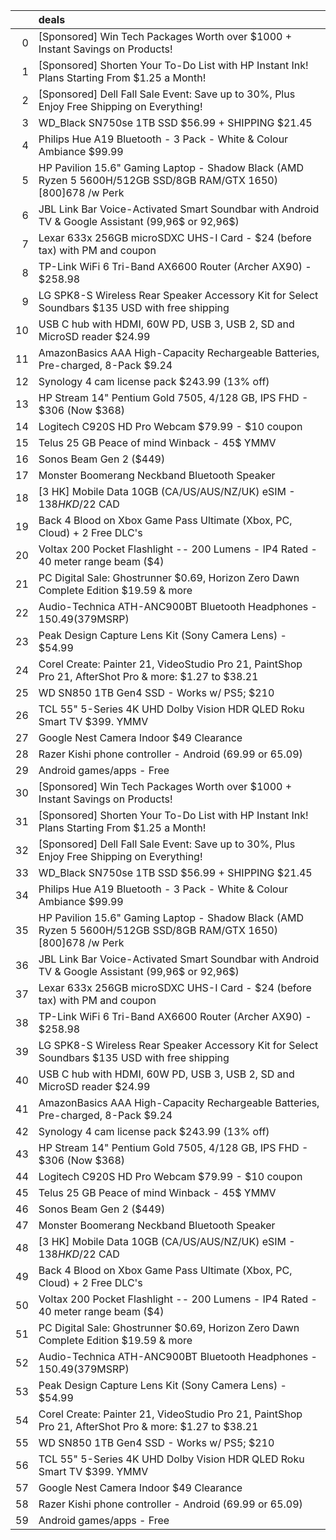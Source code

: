 |    | deals                                                                                                             |
|---:|:------------------------------------------------------------------------------------------------------------------|
|  0 | [Sponsored] Win Tech Packages Worth over $1000 + Instant Savings on Products!                                     |
|  1 | [Sponsored] Shorten Your To-Do List with HP Instant Ink! Plans Starting From $1.25 a Month!                       |
|  2 | [Sponsored] Dell Fall Sale Event: Save up to 30%, Plus Enjoy Free Shipping on Everything!                         |
|  3 | WD_Black SN750se 1TB SSD $56.99 + SHIPPING $21.45                                                                 |
|  4 | Philips Hue A19 Bluetooth - 3 Pack - White & Colour Ambiance $99.99                                               |
|  5 | HP Pavilion 15.6" Gaming Laptop - Shadow Black (AMD Ryzen 5 5600H/512GB SSD/8GB RAM/GTX 1650) [800$] 678$ /w Perk |
|  6 | JBL Link Bar Voice-Activated Smart Soundbar with Android TV & Google Assistant (99,96$ or 92,96$)                 |
|  7 | Lexar 633x 256GB microSDXC UHS-I Card - $24 (before tax) with PM and coupon                                       |
|  8 | TP-Link WiFi 6 Tri-Band AX6600 Router (Archer AX90) - $258.98                                                     |
|  9 | LG SPK8-S Wireless Rear Speaker Accessory Kit for Select Soundbars $135 USD with free shipping                    |
| 10 | USB C hub with HDMI, 60W PD, USB 3, USB 2, SD and MicroSD reader $24.99                                           |
| 11 | AmazonBasics AAA High-Capacity Rechargeable Batteries, Pre-charged, 8-Pack $9.24                                  |
| 12 | Synology 4 cam license pack $243.99 (13% off)                                                                     |
| 13 | HP Stream 14" Pentium Gold 7505, 4/128 GB, IPS FHD - $306 (Now $368)                                              |
| 14 | Logitech C920S HD Pro Webcam $79.99 - $10 coupon                                                                  |
| 15 | Telus 25 GB Peace of mind Winback - 45$ YMMV                                                                      |
| 16 | Sonos Beam Gen 2 ($449)                                                                                           |
| 17 | Monster Boomerang Neckband Bluetooth Speaker                                                                      |
| 18 | [3 HK] Mobile Data 10GB (CA/US/AUS/NZ/UK) eSIM - $138 HKD/$22 CAD                                                 |
| 19 | Back 4 Blood on Xbox Game Pass Ultimate (Xbox, PC, Cloud) + 2 Free DLC's                                          |
| 20 | Voltax 200 Pocket Flashlight -- 200 Lumens - IP4 Rated - 40 meter range beam ($4)                                 |
| 21 | PC Digital Sale: Ghostrunner $0.69, Horizon Zero Dawn Complete Edition $19.59 & more                              |
| 22 | Audio-Technica ATH-ANC900BT Bluetooth Headphones - $150.49 ($379MSRP)                                             |
| 23 | Peak Design Capture Lens Kit (Sony Camera Lens) - $54.99                                                          |
| 24 | Corel Create: Painter 21, VideoStudio Pro 21, PaintShop Pro 21, AfterShot Pro & more: $1.27 to $38.21             |
| 25 | WD SN850 1TB Gen4 SSD - Works w/ PS5; $210                                                                        |
| 26 | TCL 55" 5-Series 4K UHD Dolby Vision HDR QLED Roku Smart TV $399. YMMV                                            |
| 27 | Google Nest Camera Indoor $49 Clearance                                                                           |
| 28 | Razer Kishi phone controller - Android (69.99 or 65.09)                                                           |
| 29 | Android games/apps - Free                                                                                         |
| 30 | [Sponsored] Win Tech Packages Worth over $1000 + Instant Savings on Products!                                     |
| 31 | [Sponsored] Shorten Your To-Do List with HP Instant Ink! Plans Starting From $1.25 a Month!                       |
| 32 | [Sponsored] Dell Fall Sale Event: Save up to 30%, Plus Enjoy Free Shipping on Everything!                         |
| 33 | WD_Black SN750se 1TB SSD $56.99 + SHIPPING $21.45                                                                 |
| 34 | Philips Hue A19 Bluetooth - 3 Pack - White & Colour Ambiance $99.99                                               |
| 35 | HP Pavilion 15.6" Gaming Laptop - Shadow Black (AMD Ryzen 5 5600H/512GB SSD/8GB RAM/GTX 1650) [800$] 678$ /w Perk |
| 36 | JBL Link Bar Voice-Activated Smart Soundbar with Android TV & Google Assistant (99,96$ or 92,96$)                 |
| 37 | Lexar 633x 256GB microSDXC UHS-I Card - $24 (before tax) with PM and coupon                                       |
| 38 | TP-Link WiFi 6 Tri-Band AX6600 Router (Archer AX90) - $258.98                                                     |
| 39 | LG SPK8-S Wireless Rear Speaker Accessory Kit for Select Soundbars $135 USD with free shipping                    |
| 40 | USB C hub with HDMI, 60W PD, USB 3, USB 2, SD and MicroSD reader $24.99                                           |
| 41 | AmazonBasics AAA High-Capacity Rechargeable Batteries, Pre-charged, 8-Pack $9.24                                  |
| 42 | Synology 4 cam license pack $243.99 (13% off)                                                                     |
| 43 | HP Stream 14" Pentium Gold 7505, 4/128 GB, IPS FHD - $306 (Now $368)                                              |
| 44 | Logitech C920S HD Pro Webcam $79.99 - $10 coupon                                                                  |
| 45 | Telus 25 GB Peace of mind Winback - 45$ YMMV                                                                      |
| 46 | Sonos Beam Gen 2 ($449)                                                                                           |
| 47 | Monster Boomerang Neckband Bluetooth Speaker                                                                      |
| 48 | [3 HK] Mobile Data 10GB (CA/US/AUS/NZ/UK) eSIM - $138 HKD/$22 CAD                                                 |
| 49 | Back 4 Blood on Xbox Game Pass Ultimate (Xbox, PC, Cloud) + 2 Free DLC's                                          |
| 50 | Voltax 200 Pocket Flashlight -- 200 Lumens - IP4 Rated - 40 meter range beam ($4)                                 |
| 51 | PC Digital Sale: Ghostrunner $0.69, Horizon Zero Dawn Complete Edition $19.59 & more                              |
| 52 | Audio-Technica ATH-ANC900BT Bluetooth Headphones - $150.49 ($379MSRP)                                             |
| 53 | Peak Design Capture Lens Kit (Sony Camera Lens) - $54.99                                                          |
| 54 | Corel Create: Painter 21, VideoStudio Pro 21, PaintShop Pro 21, AfterShot Pro & more: $1.27 to $38.21             |
| 55 | WD SN850 1TB Gen4 SSD - Works w/ PS5; $210                                                                        |
| 56 | TCL 55" 5-Series 4K UHD Dolby Vision HDR QLED Roku Smart TV $399. YMMV                                            |
| 57 | Google Nest Camera Indoor $49 Clearance                                                                           |
| 58 | Razer Kishi phone controller - Android (69.99 or 65.09)                                                           |
| 59 | Android games/apps - Free                                                                                         |